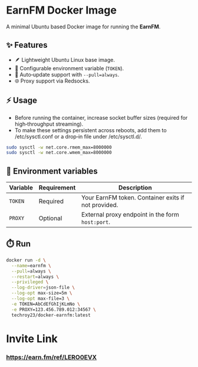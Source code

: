 # EarnFM Docker Image

A minimal Ubuntu based Docker image for running the **EarnFM**.

## ✨ Features
- 🪶 Lightweight Ubuntu Linux base image.
- 🔑 Configurable environment variable (`TOKEN`).
- 🔄 Auto‑update support with `--pull=always`.
- 🌐 Proxy support via Redsocks.

## ⚡ Usage
- Before running the container, increase socket buffer sizes (required for high‑throughput streaming).
- To make these settings persistent across reboots, add them to /etc/sysctl.conf or a drop‑in file under /etc/sysctl.d/.

```bash
sudo sysctl -w net.core.rmem_max=8000000
sudo sysctl -w net.core.wmem_max=8000000
```

## 🧩 Environment variables
| Variable | Requirement | Description |
|----------|-------------|-------------|
| `TOKEN`  | Required    | Your EarnFM token. Container exits if not provided. |
| `PROXY`  | Optional    | External proxy endpoint in the form `host:port`. |

## ⏱️ Run
```bash
docker run -d \
  --name=earnfm \
  --pull=always \
  --restart=always \
  --privileged \
  --log-driver=json-file \
  --log-opt max-size=5m \
  --log-opt max-file=3 \
  -e TOKEN=AbCdEfGhIjKLmNo \
  -e PROXY=123.456.789.012:34567 \
  techroy23/docker-earnfm:latest
```

# Invite Link
### https://earn.fm/ref/LERO0EVX
